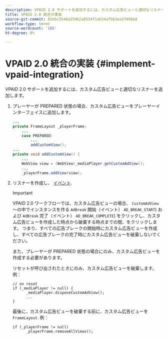 ```yaml
---
description: VPAID 2.0 サポートを追加するには、カスタム広告ビューと適切なリスナーを追加します。
title: VPAID 2.0 統合の実装
source-git-commit: 02ebc3548a254b2a6554f1ab34afbb3ea5f09bb8
workflow-type: tm+mt
source-wordcount: '165'
ht-degree: 0%

---
```


# VPAID 2.0 統合の実装 {#implement-vpaid-integration}

VPAID 2.0 サポートを追加するには、カスタム広告ビューと適切なリスナーを追加します。

1. プレーヤーが PREPARED 状態の場合、カスタム広告ビューをプレーヤーインターフェイスに追加します。

   ```java
   ... 
   private FrameLayout _playerFrame; 
       ... 
       case PREPARED: 
           ... 
           addCustomView(); 
   ... 
   private void addCustomView() { 
       ... 
       WebView view = (WebView)_mediaPlayer.getCustomAdView(); 
       ... 
       _playerFrame.addView(view);
   ```

1. リスナーを作成し、 [イベント](../../../../tvsdk-3x-android-prog/android-3x-events-notifications/events-summary/android-3x-events-summary.md).

   >[!IMPORTANT]
   >
   >VPAID 2.0 ワークフローでは、カスタム広告ビューの場合、 `CustomAdView` ～の中でインスタンスを作る `AdBreak` 開始（イベント） `AD_BREAK_START`) および `AdBreak` 完了（イベント） `AD_BREAK_COMPLETE`) をクリックし、カスタム広告ビューを作成した時点から破棄する時点までの間、をクリックします。 つまり、すべての広告ブレークの開始時にカスタム広告ビューを作成し、すべての広告ブレークの完了時にカスタム広告ビューを破棄しないでください。
   >
   >
   >また、プレーヤーが PREPARED 状態の場合にのみ、カスタム広告ビューを作成する必要があります。
   >
   >
   >リセットが呼び出されたときにのみ、カスタム広告ビューを破棄します。 例：
   >
   >```
   >// on reset 
   >if (_mediaPlayer != null) { 
   >       _mediaPlayer.disposeCustomAdView(); 
   >       ... 
   >} 
   >
   >```
   >
   >最後に、カスタム広告ビューを破棄する前に、カスタム広告ビューを `FrameLayout`. 例：
   >
   >```
   >if (_playerFrame != null) 
   >       _playerFrame.removeAllViews(); 
   >```
